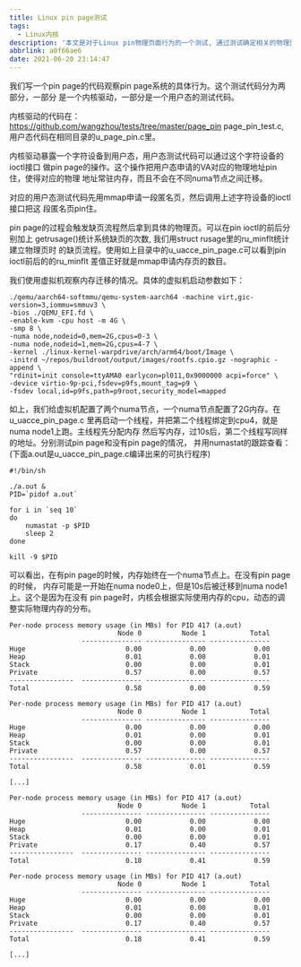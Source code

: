 ```yaml
---
title: Linux pin page测试
tags:
  - Linux内核
description: '本文是对于Linux pin物理页面行为的一个测试, 通过测试确定相关的物理页面确实没有发生移动'
abbrlink: a0f66ae6
date: 2021-06-20 23:14:47
---
```


我们写一个pin page的代码观察pin page系统的具体行为。这个测试代码分为两部分，一部分
是一个内核驱动，一部分是一个用户态的测试代码。

内核驱动的代码在：https://github.com/wangzhou/tests/tree/master/page_pin
page_pin_test.c, 用户态代码在相同目录的u_page_pin.c里。

内核驱动暴露一个字符设备到用户态，用户态测试代码可以通过这个字符设备的ioctl接口
做pin page的操作。这个操作把用户态申请的VA对应的物理地址pin住，使得对应的物理
地址常驻内存，而且不会在不同numa节点之间迁移。

对应的用户态测试代码先用mmap申请一段匿名页，然后调用上述字符设备的ioctl接口把这
段匿名页pin住。

pin page的过程会触发缺页流程然后拿到具体的物理页。可以在pin ioctl的前后分别加上
getrusage()统计系统缺页的次数, 我们用struct rusage里的ru_minflt统计建立物理页时
的缺页流程。使用如上目录中的u_uacce_pin_page.c可以看到pin ioctl前后的的ru_minflt
差值正好就是mmap申请内存页的数目。

我们使用虚拟机观察内存迁移的情况。具体的虚拟机启动参数如下：
```
./qemu/aarch64-softmmu/qemu-system-aarch64 -machine virt,gic-version=3,iommu=smmuv3 \
-bios ./QEMU_EFI.fd \
-enable-kvm -cpu host -m 4G \
-smp 8 \
-numa node,nodeid=0,mem=2G,cpus=0-3 \
-numa node,nodeid=1,mem=2G,cpus=4-7 \
-kernel ./linux-kernel-warpdrive/arch/arm64/boot/Image \
-initrd ~/repos/buildroot/output/images/rootfs.cpio.gz -nographic -append \
"rdinit=init console=ttyAMA0 earlycon=pl011,0x9000000 acpi=force" \
-device virtio-9p-pci,fsdev=p9fs,mount_tag=p9 \
-fsdev local,id=p9fs,path=p9root,security_model=mapped
```
如上，我们给虚拟机配置了两个numa节点，一个numa节点配置了2G内存。在u_uacce_pin_page.c
里再启动一个线程，并把第二个线程绑定到cpu4，就是numa node1上跑。主线程先分配内存
然后写内存，过10s后，第二个线程写同样的地址。分别测试pin page和没有pin page的情况，
并用numastat的跟踪查看：(下面a.out是u_uacce_pin_page.c编译出来的可执行程序)
```
#!/bin/sh

./a.out &
PID=`pidof a.out`

for i in `seq 10`
do
	numastat -p $PID
	sleep 2
done

kill -9 $PID
```
可以看出，在有pin page的时候，内存始终在一个numa节点上。在没有pin page的时候，
内存可能是一开始在numa node0上，但是10s后被迁移到numa node1上。这个是因为在没有
pin page时，内核会根据实际使用内存的cpu，动态的调整实际物理内存的分布。
```
Per-node process memory usage (in MBs) for PID 417 (a.out)
                           Node 0          Node 1           Total
                  --------------- --------------- ---------------
Huge                         0.00            0.00            0.00
Heap                         0.01            0.00            0.01
Stack                        0.00            0.00            0.01
Private                      0.57            0.00            0.57
----------------  --------------- --------------- ---------------
Total                        0.58            0.00            0.59

Per-node process memory usage (in MBs) for PID 417 (a.out)
                           Node 0          Node 1           Total
                  --------------- --------------- ---------------
Huge                         0.00            0.00            0.00
Heap                         0.01            0.00            0.01
Stack                        0.00            0.00            0.01
Private                      0.57            0.00            0.57
----------------  --------------- --------------- ---------------
Total                        0.58            0.01            0.59

[...]

Per-node process memory usage (in MBs) for PID 417 (a.out)
                           Node 0          Node 1           Total
                  --------------- --------------- ---------------
Huge                         0.00            0.00            0.00
Heap                         0.01            0.00            0.01
Stack                        0.00            0.00            0.01
Private                      0.17            0.40            0.57
----------------  --------------- --------------- ---------------
Total                        0.18            0.41            0.59

Per-node process memory usage (in MBs) for PID 417 (a.out)
                           Node 0          Node 1           Total
                  --------------- --------------- ---------------
Huge                         0.00            0.00            0.00
Heap                         0.01            0.00            0.01
Stack                        0.00            0.00            0.01
Private                      0.17            0.40            0.57
----------------  --------------- --------------- ---------------
Total                        0.18            0.41            0.59

[...]
```
